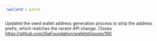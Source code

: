 ```yaml
---
'walletd': patch
---
```


Updated the seed wallet address generation process to strip the address prefix, which matches the recent API change. Closes https://github.com/SiaFoundation/walletd/issues/190
